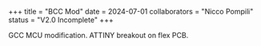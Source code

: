 +++
title = "BCC Mod"
date = 2024-07-01
collaborators = "Nicco Pompili"
status = "V2.0 Incomplete"
+++

GCC MCU modification. ATTINY breakout on flex PCB.